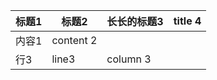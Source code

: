 | 标题1 | 标题2   | 长长的标题3 | title 4 |
| ----- | --------- | ----------- | ------- |
| 内容1 | content 2 |             |         |
| 行3  | line3     | column 3    |         |
